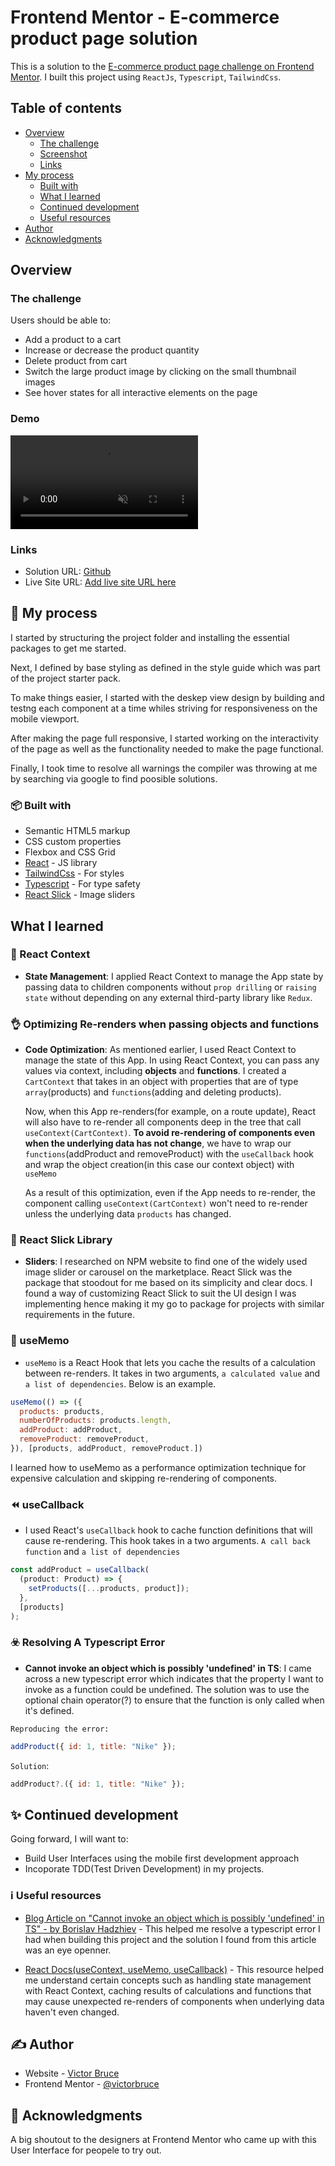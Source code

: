 # Frontend Mentor - E-commerce product page solution

This is a solution to the [E-commerce product page challenge on Frontend Mentor](https://www.frontendmentor.io/challenges/ecommerce-product-page-UPsZ9MJp6). I built this project using `ReactJs`, `Typescript`, `TailwindCss`.

## Table of contents

- [Overview](#overview)
  - [The challenge](#the-challenge)
  - [Screenshot](#screenshot)
  - [Links](#links)
- [My process](#my-process)
  - [Built with](#built-with)
  - [What I learned](#what-i-learned)
  - [Continued development](#continued-development)
  - [Useful resources](#useful-resources)
- [Author](#author)
- [Acknowledgments](#acknowledgments)

## Overview

### The challenge

Users should be able to:

- Add a product to a cart
- Increase or decrease the product quantity
- Delete product from cart
- Switch the large product image by clicking on the small thumbnail images
- See hover states for all interactive elements on the page

### Demo

<video src="./screenshot/ecommerce-demo.mp4" muted autoplay></video>

### Links

- Solution URL: [Github](https://github.com/victorbruce/ecommerce-product)
- Live Site URL: [Add live site URL here](https://your-live-site-url.com)

## 💭 My process

I started by structuring the project folder and installing the essential packages to get me started.

Next, I defined by base styling as defined in the style guide which was part of the project starter pack.

To make things easier, I started with the deskep view design by building and testng each component at a time whiles striving for responsiveness on the mobile viewport.

After making the page full responsive, I started working on the interactivity of the page as well as the functionality needed to make the page functional.

Finally, I took time to resolve all warnings the compiler was throwing at me by searching via google to find poosible solutions.

### 📦 Built with

- Semantic HTML5 markup
- CSS custom properties
- Flexbox and CSS Grid
- [React](https://reactjs.org/) - JS library
- [TailwindCss](https://styled-components.com/) - For styles
- [Typescript](https://typescript.org) - For type safety
- [React Slick](https://react-slick.neostack.com/) - Image sliders

## What I learned

### 🫙 React Context

- **State Management**: I applied React Context to manage the App state by passing data to children components without `prop drilling` or `raising state` without depending on any external third-party library like `Redux`.

### 👌 Optimizing Re-renders when passing objects and functions

- **Code Optimization**: As mentioned earlier, I used React Context to manage the state of this App. In using React Context, you can pass any values via context, including **objects** and **functions**. I created a `CartContext` that takes in an object with properties that are of type `array`(products) and `functions`(adding and deleting products).

  Now, when this App re-renders(for example, on a route update), React will also have to re-render all components deep in the tree that call `useContext(CartContext)`. **To avoid re-rendering of components even when the underlying data has not change**, we have to wrap our `functions`(addProduct and removeProduct) with the `useCallback` hook and wrap the object creation(in this case our context object) with `useMemo`

  As a result of this optimization, even if the App needs to re-render, the component calling `useContext(CartContext)` won't need to re-render unless the underlying data `products` has changed.

### 🌅 React Slick Library

- **Sliders**: I researched on NPM website to find one of the widely used image slider or carousel on the marketplace. React Slick was the package that stoodout for me based on its simplicity and clear docs.
  I found a way of customizing React Slick to suit the UI design I was implementing hence making it my go to package for projects with similar requirements in the future.

### 🛟 useMemo

- `useMemo` is a React Hook that lets you cache the results of a calculation between re-renders. It takes in two arguments, `a calculated value` and `a list of dependencies`. Below is an example.

```js
useMemo(() => ({
  products: products,
  numberOfProducts: products.length,
  addProduct: addProduct,
  removeProduct: removeProduct,
}), [products, addProduct, removeProduct.])
```

I learned how to useMemo as a performance optimization technique for expensive calculation and skipping re-rendering of components.

### ⏪ useCallback

- I used React's `useCallback` hook to cache function definitions that will cause re-rendering. This hook takes in a two arguments. `A call back function` and `a list of dependencies`

```js
const addProduct = useCallback(
  (product: Product) => {
    setProducts([...products, product]);
  },
  [products]
);
```

### ☣️ Resolving A Typescript Error

- **Cannot invoke an object which is possibly 'undefined' in TS**: I came across a new typescript error which indicates that the property I want to invoke as a function could be undefined. The solution was to use the optional chain operator(?) to ensure that the function is only called when it's defined.

`Reproducing the error:`

```js
addProduct({ id: 1, title: "Nike" });
```

`Solution`:

```js
addProduct?.({ id: 1, title: "Nike" });
```

## ✨ Continued development

Going forward, I will want to:

- Build User Interfaces using the mobile first development approach
- Incoporate TDD(Test Driven Development) in my projects.

### ℹ️ Useful resources

- [Blog Article on "Cannot invoke an object which is possibly 'undefined' in TS" - by Borislav Hadzhiev](https://bobbyhadz.com/blog/typescript-cannot-invoke-an-object-which-is-possibly-undefined#:~:text=The%20error%20%22Cannot%20invoke%20an,of%20how%20the%20error%20occurs.) - This helped me resolve a typescript error I had when building this project and the solution I found from this article was an eye openner.

- [React Docs(useContext, useMemo, useCallback)](https://react.dev/reference/react) - This resource helped me understand certain concepts such as handling state management with React Context, caching results of calculations and functions that may cause unexpected re-renders of components when underlying data haven't even changed.

## ✍️ Author

- Website - [Victor Bruce](https://victorbruce.vercel.app)
- Frontend Mentor - [@victorbruce](https://www.frontendmentor.io/profile/victorbruce)

## 🤝 Acknowledgments

A big shoutout to the designers at Frontend Mentor who came up with this User Interface for peopele to try out.
